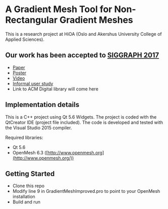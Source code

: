 # A Gradient Mesh Tool for Non-Rectangular Gradient Meshes
This is a research project at HiOA (Oslo and Akershus University College of Applied Sciences).

## Our work has been accepted to [SIGGRAPH 2017](s2017.siggraph.org/)
- [Paper](https://svergja.no/wp-content/uploads/2017/07/GradientMeshTool.pdf)
- [Poster](https://svergja.no/wp-content/uploads/2017/07/Poster.pdf)
- [Video](https://www.youtube.com/watch?v=N3q8WE9iYZ4)
- [Informal user study](https://svergja.no/wp-content/uploads/2017/07/Informal-user-study.pdf)
- Link to ACM Digital library will come here

## Implementation details
This is a C++ project using Qt 5.6 Widgets.
The project is coded with the QtCreator IDE (project file included).
The code is developed and tested with the Visual Studio 2015 compiler.

Required libraries:
* Qt 5.6
* OpenMesh 6.3 ([http://www.openmesh.org](http://www.openmesh.org/))

## Getting Started
- Clone this repo
- Modify line 9 in GradientMeshImproved.pro to point to your OpenMesh installation
- Build and run
